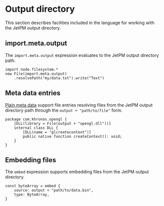 # Output directory

This section describes facilities included in the language for working with the JetPM output directory.

## import.meta.output

The `import.meta.output` expression evaluates to the JetPM output directory path.

```
import node.filesystem.*
new File(import.meta.output)
    .resolvePath("my/data.txt").write("Text")
```

## Meta data entries

[Plain meta data](metadata/plain-metadata.md) support file entries resolving files from the JetPM output directory path through the `output + "path/to/file"` form.

```
package com.khronos.opengl {
    [DLL(library = File(output + "opengl.dll"))]
    internal class DLL {
        [DLL(name = "glcreatecontext")]
        public native function createContext(): void;
    }
}
```

## Embedding files

The `embed` expression supports embedding files from the JetPM output directory.

```
const byteArray = embed {
    source: output + "path/to/data.bin",
    type: ByteArray,
}
```